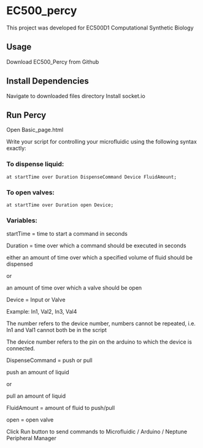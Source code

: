 # EC500_percy

This project was developed for EC500D1 Computational Synthetic Biology

## Usage

Download EC500_Percy from Github

## Install Dependencies

Navigate to downloaded files directory
Install socket.io

## Run Percy
Open Basic_page.html

Write your script for controlling your microfluidic using the following syntax exactly:

### To dispense liquid:
	at startTime over Duration DispenseCommand Device FluidAmount;
### To open valves:
	at startTime over Duration open Device;

### Variables:
startTime = time to start a command in seconds

Duration = time over which a command should be executed in seconds

  either an amount of time over which a specified volume of fluid should be dispensed
  
  or
	
  an amount of time over which a valve should be open
	
Device = Input or Valve

  Example: In1, Val2, In3, Val4
	
  The number refers to the device number, numbers cannot be repeated, i.e. In1 and Val1 cannot both be in the script
	
  The device number refers to the pin on the arduino to which the device is connected.
	
DispenseCommand = push or pull

  push an amount of liquid
	
  or
	
  pull an amount of liquid
	
FluidAmount = amount of fluid to push/pull

open = open valve



Click Run button to send commands to Microfluidic / Arduino / Neptune Peripheral Manager


